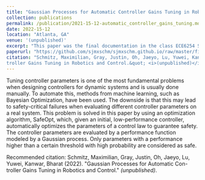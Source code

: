 ```yaml
---
title: "Gaussian Processes for Automatic Controller Gains Tuning in Robotics and Control"
collection: publications
permalink: /publication/2021-15-12-automatic_controller_gains_tuning.md
date: 2022-15-12
location: "Atlanta, GA"
venue: '(unpublished)'
excerpt: "This paper was the final documentation in the class ECE6254 Statistical Machine Learning and describes the use of Gaussian processes for automatic and safe controller gains tuning."
paperurl: "https://github.com/sjmxschm/sjmxschm.github.io/raw/master/files/ece_6254_gps_project_report.pdf"
citation: "Schmitz, Maximilian, Gray, Justin, Oh, Jaeyo, Lu, Yuwei, Kanwar, Bharat (2022). &quot;Gaussian Processes for Automatic Con-
troller Gains Tuning in Robotics and Control.&quot; <i>(unpublished)</i>."
---
```


Tuning controller parameters is one of the most fundamental problems when designing
controllers for dynamic systems and is usually done manually. To automate this, methods from machine learning, such as Bayesian Optimization, have been used. The downside is that this may lead to safety-critical failures when evaluating different controller parameters on a real system. This problem is solved in this paper by using an optimization algorithm, SafeOpt, which, given an initial, low-performance controller, automatically optimizes the parameters of a control law to guarantee safety. The controller parameters are evaluated by a performance function modeled by a Gaussian process. Only parameters with a performance higher than a certain threshold with high probability are considered as safe.

Recommended citation: Schmitz, Maximilian, Gray, Justin, Oh, Jaeyo, Lu, Yuwei, Kanwar, Bharat (2022). &quot;Gaussian Processes for Automatic Con-
troller Gains Tuning in Robotics and Control.&quot; <i>(unpublished)</i>.